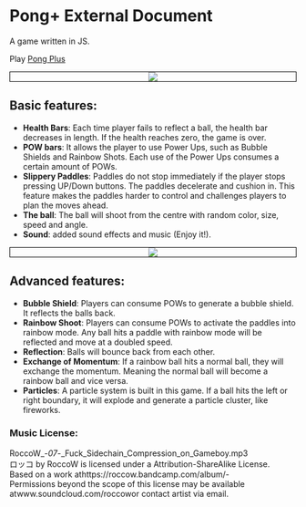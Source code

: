 # Pong+ External Document
A game written in JS. 

Play [Pong Plus](https://dwang0721.github.io/PongPlus/)

<kbd>
<div style="text-align:center; border:1px solid black"><img src ="https://github.com/dwang0721/PongPlus/blob/master/title.png" /></div>
</kbd>

## Basic features:
*	**Health Bars**: Each time player fails to reflect a ball, the health bar decreases in length. If the health reaches zero, the game is over.
*	**POW bars**: It allows the player to use Power Ups, such as Bubble Shields and Rainbow Shots. Each use of the Power Ups consumes a certain amount of POWs.
*	**Slippery Paddles**: Paddles do not stop immediately if the player stops pressing UP/Down buttons. The paddles decelerate and cushion in. This feature makes the paddles harder to control and challenges players to plan the moves ahead.
*	**The ball**: The ball will shoot from the centre with random color, size, speed and angle.
*	**Sound**: added sound effects and music (Enjoy it!).

<kbd>
<div style="text-align:center; border:1px solid black"><img src ="https://github.com/dwang0721/PongPlus/blob/master/instruction.png" /></div>
</kbd>

## Advanced features:
*	**Bubble Shield**: Players can consume POWs to generate a bubble shield. It reflects the balls back.
*	**Rainbow Shoot**: Players can consume POWs to activate the paddles into rainbow mode. Any ball hits a paddle with rainbow mode will be reflected and move at a doubled speed.
*	**Reflection**:  Balls will bounce back from each other.
*	**Exchange of Momentum**: If a rainbow ball hits a normal ball, they will exchange the momentum. Meaning the normal ball will become a rainbow ball and vice versa. 
*	**Particles**: A particle system is built in this game. If a ball hits the left or right boundary, it will explode and generate a particle cluster, like fireworks.


### Music License:
RoccoW_-_07_-_Fuck_Sidechain_Compression_on_Gameboy.mp3 <br /> 
ロッコ by RoccoW is licensed under a Attribution-ShareAlike License.<br />
Based on a work athttps://roccow.bandcamp.com/album/-<br /> 
Permissions beyond the scope of this license may be available atwww.soundcloud.com/roccowor contact artist via email.<br /> 
